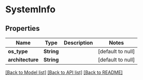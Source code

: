 # SystemInfo

## Properties
Name | Type | Description | Notes
------------ | ------------- | ------------- | -------------
**os_type** | **String** |  | [default to null]
**architecture** | **String** |  | [default to null]

[[Back to Model list]](../README.md#documentation-for-models) [[Back to API list]](../README.md#documentation-for-api-endpoints) [[Back to README]](../README.md)


